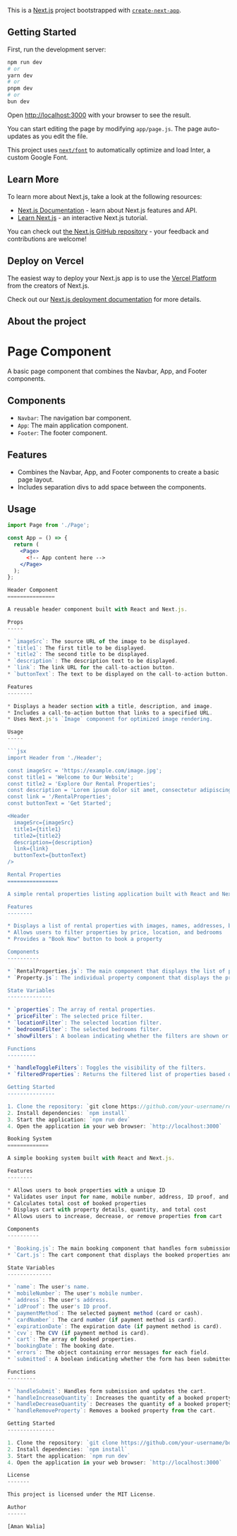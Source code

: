 This is a [Next.js](https://nextjs.org/) project bootstrapped with [`create-next-app`](https://github.com/vercel/next.js/tree/canary/packages/create-next-app).

## Getting Started

First, run the development server:

```bash
npm run dev
# or
yarn dev
# or
pnpm dev
# or
bun dev
```

Open [http://localhost:3000](http://localhost:3000) with your browser to see the result.

You can start editing the page by modifying `app/page.js`. The page auto-updates as you edit the file.

This project uses [`next/font`](https://nextjs.org/docs/basic-features/font-optimization) to automatically optimize and load Inter, a custom Google Font.

## Learn More

To learn more about Next.js, take a look at the following resources:

- [Next.js Documentation](https://nextjs.org/docs) - learn about Next.js features and API.
- [Learn Next.js](https://nextjs.org/learn) - an interactive Next.js tutorial.

You can check out [the Next.js GitHub repository](https://github.com/vercel/next.js/) - your feedback and contributions are welcome!

## Deploy on Vercel

The easiest way to deploy your Next.js app is to use the [Vercel Platform](https://vercel.com/new?utm_medium=default-template&filter=next.js&utm_source=create-next-app&utm_campaign=create-next-app-readme) from the creators of Next.js.

Check out our [Next.js deployment documentation](https://nextjs.org/docs/deployment) for more details.




## About the project


Page Component
==============

A basic page component that combines the Navbar, App, and Footer components.

Components
----------

* `Navbar`: The navigation bar component.
* `App`: The main application component.
* `Footer`: The footer component.

Features
--------

* Combines the Navbar, App, and Footer components to create a basic page layout.
* Includes separation divs to add space between the components.

Usage
-----

```jsx
import Page from './Page';

const App = () => {
  return (
    <Page>
      <!-- App content here -->
    </Page>
  );
};

Header Component
===============

A reusable header component built with React and Next.js.

Props
-----

* `imageSrc`: The source URL of the image to be displayed.
* `title1`: The first title to be displayed.
* `title2`: The second title to be displayed.
* `description`: The description text to be displayed.
* `link`: The link URL for the call-to-action button.
* `buttonText`: The text to be displayed on the call-to-action button.

Features
--------

* Displays a header section with a title, description, and image.
* Includes a call-to-action button that links to a specified URL.
* Uses Next.js's `Image` component for optimized image rendering.

Usage
-----

```jsx
import Header from './Header';

const imageSrc = 'https://example.com/image.jpg';
const title1 = 'Welcome to Our Website';
const title2 = 'Explore Our Rental Properties';
const description = 'Lorem ipsum dolor sit amet, consectetur adipiscing elit.';
const link = '/RentalProperties';
const buttonText = 'Get Started';

<Header
  imageSrc={imageSrc}
  title1={title1}
  title2={title2}
  description={description}
  link={link}
  buttonText={buttonText}
/>

Rental Properties
================

A simple rental properties listing application built with React and Next.js.

Features
--------

* Displays a list of rental properties with images, names, addresses, bedroom counts, prices, and descriptions
* Allows users to filter properties by price, location, and bedrooms
* Provides a "Book Now" button to book a property

Components
----------

* `RentalProperties.js`: The main component that displays the list of properties and handles filtering.
* `Property.js`: The individual property component that displays the property details.

State Variables
--------------

* `properties`: The array of rental properties.
* `priceFilter`: The selected price filter.
* `locationFilter`: The selected location filter.
* `bedroomsFilter`: The selected bedrooms filter.
* `showFilters`: A boolean indicating whether the filters are shown or hidden.

Functions
---------

* `handleToggleFilters`: Toggles the visibility of the filters.
* `filteredProperties`: Returns the filtered list of properties based on the selected filters.

Getting Started
---------------

1. Clone the repository: `git clone https://github.com/your-username/rental-properties.git`
2. Install dependencies: `npm install`
3. Start the application: `npm run dev`
4. Open the application in your web browser: `http://localhost:3000`

Booking System
=============

A simple booking system built with React and Next.js.

Features
--------

* Allows users to book properties with a unique ID
* Validates user input for name, mobile number, address, ID proof, and payment method
* Calculates total cost of booked properties
* Displays cart with property details, quantity, and total cost
* Allows users to increase, decrease, or remove properties from cart

Components
----------

* `Booking.js`: The main booking component that handles form submission and cart updates.
* `Cart.js`: The cart component that displays the booked properties and their quantities.

State Variables
--------------

* `name`: The user's name.
* `mobileNumber`: The user's mobile number.
* `address`: The user's address.
* `idProof`: The user's ID proof.
* `paymentMethod`: The selected payment method (card or cash).
* `cardNumber`: The card number (if payment method is card).
* `expirationDate`: The expiration date (if payment method is card).
* `cvv`: The CVV (if payment method is card).
* `cart`: The array of booked properties.
* `bookingDate`: The booking date.
* `errors`: The object containing error messages for each field.
* `submitted`: A boolean indicating whether the form has been submitted.

Functions
---------

* `handleSubmit`: Handles form submission and updates the cart.
* `handleIncreaseQuantity`: Increases the quantity of a booked property.
* `handleDecreaseQuantity`: Decreases the quantity of a booked property.
* `handleRemoveProperty`: Removes a booked property from the cart.

Getting Started
---------------

1. Clone the repository: `git clone https://github.com/your-username/booking-system.git`
2. Install dependencies: `npm install`
3. Start the application: `npm run dev`
4. Open the application in your web browser: `http://localhost:3000`

License
-------

This project is licensed under the MIT License.

Author
------

[Aman Walia]
